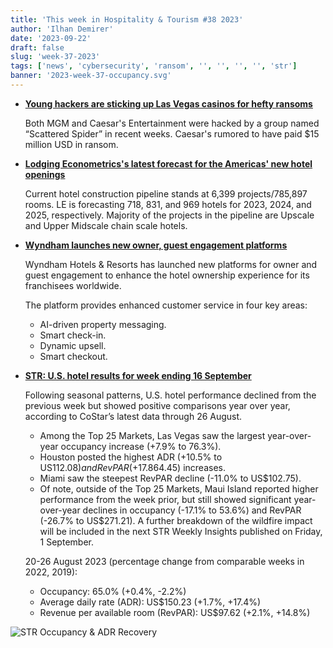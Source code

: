 ```yaml
---
title: 'This week in Hospitality & Tourism #38 2023'
author: 'Ilhan Demirer'
date: '2023-09-22'
draft: false
slug: 'week-37-2023'
tags: ['news', 'cybersecurity', 'ransom', '', '', '', '', 'str']
banner: '2023-week-37-occupancy.svg'
---
```


- **[Young hackers are sticking up Las Vegas casinos for hefty ransoms](https://qz.com/young-hackers-are-sticking-up-las-vegas-casinos-for-hef-1850837238)**

  Both MGM and Caesar's Entertainment were hacked by a group named “Scattered Spider” in recent weeks. Caesar's rumored to have paid $15 million USD in ransom.

- **[Lodging Econometrics's latest forecast for the Americas' new hotel openings](https://hotelbusiness.com/forecast-for-new-hotel-openings-in-the-americas-through-2025/)**

  Current hotel construction pipeline stands at 6,399 projects/785,897 rooms. LE is forecasting 718, 831, and 969 hotels for 2023, 2024, and 2025, respectively. Majority of the projects in the pipeline are Upscale and Upper Midscale chain scale hotels.

- **[Wyndham launches new owner, guest engagement platforms](https://hotelbusiness.com/forecast-for-new-hotel-openings-in-the-americas-through-2025/)**

  Wyndham Hotels & Resorts has launched new platforms for owner and guest engagement to enhance the hotel ownership experience for its franchisees worldwide.

  The platform provides enhanced customer service in four key areas:

  - AI-driven property messaging.
  - Smart check-in.
  - Dynamic upsell.
  - Smart checkout.

- **[STR: U.S. hotel results for week ending 16 September](https://str.com/press-release/us-hotel-results-week-ending-16-september)**

  Following seasonal patterns, U.S. hotel performance declined from the previous week but showed positive comparisons year over year, according to CoStar’s latest data through 26 August.

  - Among the Top 25 Markets, Las Vegas saw the largest year-over-year occupancy increase (+7.9% to 76.3%).
  - Houston posted the highest ADR (+10.5% to US$112.08) and RevPAR (+17.8% to US$64.45) increases.
  - Miami saw the steepest RevPAR decline (-11.0% to US$102.75).
  - Of note, outside of the Top 25 Markets, Maui Island reported higher performance from the week prior, but still showed significant year-over-year declines in occupancy (-17.1% to 53.6%) and RevPAR (-26.7% to US$271.21). A further breakdown of the wildfire impact will be included in the next STR Weekly Insights published on Friday, 1 September.

  20-26 August 2023 (percentage change from comparable weeks in 2022, 2019):

  - Occupancy: 65.0% (+0.4%, -2.2%)
  - Average daily rate (ADR): US$150.23 (+1.7%, +17.4%)
  - Revenue per available room (RevPAR): US$97.62 (+2.1%, +14.8%)

![STR Occupancy & ADR Recovery](/images/blogimages/2023-week-37-occupancy.svg)

